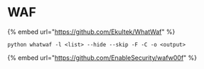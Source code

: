 # WAF

{% embed url="https://github.com/Ekultek/WhatWaf" %}

```
python whatwaf -l <list> --hide --skip -F -C -o <output>
```

{% embed url="https://github.com/EnableSecurity/wafw00f" %}

